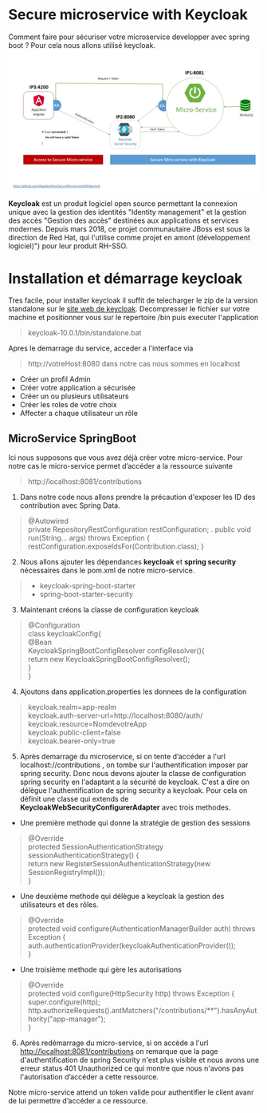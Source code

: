 ﻿# Secure microservice with Keycloak

Comment faire pour sécuriser votre microservice developper avec spring boot ? Pour cela nous allons utilisé keycloak. 
![enter image description here](ArchitectureGlobaleGatewayeEreukaMicroService.jpg)

**Keycloak** est un produit logiciel open source permettant la connexion unique avec la gestion des identités "Identity management"  et la gestion des accès "Gestion des accès" destinées aux applications et services modernes. Depuis mars 2018, ce projet communautaire JBoss est sous la direction de Red Hat, qui l'utilise comme projet en amont (développement logiciel)") pour leur produit RH-SSO.


# Installation et démarrage keycloak

Tres facile, pour installer keycloak il suffit de telecharger le zip de la version standalone sur le [site web de keycloak]("[https://www.keycloak.org/downloads](https://www.keycloak.org/downloads)"). Decompresser le fichier sur votre machine et positionner vous sur le repertoire /bin puis executer l'application 
> keycloak-10.0.1/bin/standalone.bat
> 
Apres le demarrage du service, acceder a l'interface via 

> http://votreHost:8080 dans notre cas nous sommes en localhost

- Créer un profil Admin
- Créer votre application a sécurisée
- Créer un ou plusieurs utilisateurs 
- Créer les roles de votre choix
- Affecter a chaque utilisateur un rôle

## MicroService SpringBoot

Ici nous supposons que vous avez déjà créer votre micro-service. Pour notre cas le micro-service permet d’accéder a la ressource suivante 
> http://localhost:8081/contributions

1. Dans notre code nous allons prendre la précaution d'exposer les ID des contribution avec Spring Data.
> @Autowired  
private RepositoryRestConfiguration restConfiguration;
.
public void run(String... args) throws Exception {
	restConfiguration.exposeIdsFor(Contribution.class);
}

2. Nous allons ajouter les dépendances **keycloak** et **spring security** nécessaires dans le pom.xml de notre micro-service.
> * keycloak-spring-boot-starter
> * spring-boot-starter-security

3. Maintenant créons la classe de configuration keycloak
> @Configuration  
class keycloakConfig{  
   @Bean  
  KeycloakSpringBootConfigResolver configResolver(){  
      return new KeycloakSpringBootConfigResolver();  
  }  
}

4. Ajoutons dans application.properties les donnees de la configuration
>keycloak.realm=app-realm  
keycloak.auth-server-url=http://localhost:8080/auth/  
keycloak.resource=NomdevotreApp  
keycloak.public-client=false   
keycloak.bearer-only=true

5. Après demarrage du microservice, si on tente d’accéder a l'url localhost://contributions ,  on tombe  sur l'authentification imposer par spring security. Donc nous devons ajouter la classe de configuration spring security en l'adaptant a la sécurité de keycloak. C'est a dire on délègue l'authentification de spring security a keycloak. 
Pour cela on définit une classe qui extends de **KeycloakWebSecurityConfigurerAdapter** avec trois methodes.
- Une première methode qui donne la stratégie de gestion des sessions 
> @Override  
protected SessionAuthenticationStrategy sessionAuthenticationStrategy() {  
   return new RegisterSessionAuthenticationStrategy(new SessionRegistryImpl());  
}
- Une deuxième methode qui délègue a keycloak la gestion des utilisateurs et des rôles. 
> @Override  
protected void configure(AuthenticationManagerBuilder auth) throws Exception {  
   auth.authenticationProvider(keycloakAuthenticationProvider());  
}
- Une troisième methode qui gère les autorisations   
> @Override  
protected void configure(HttpSecurity http) throws Exception {  
   super.configure(http);  
  http.authorizeRequests().antMatchers("/contributions/**").hasAnyAuthority("app-manager");  
}

6. Après redémarrage du micro-service, si on accède a l'url [http://localhost:8081/contributions]("") on remarque que la page d'authentification de spring Security n'est plus visible et nous avons une erreur status 401 Unauthorized ce qui montre que nous n'avons pas l'autorisation d’accéder a cette ressource. 

Notre micro-service attend un token valide pour authentifier le client avanr de lui permettre d’accéder a ce ressource.    



